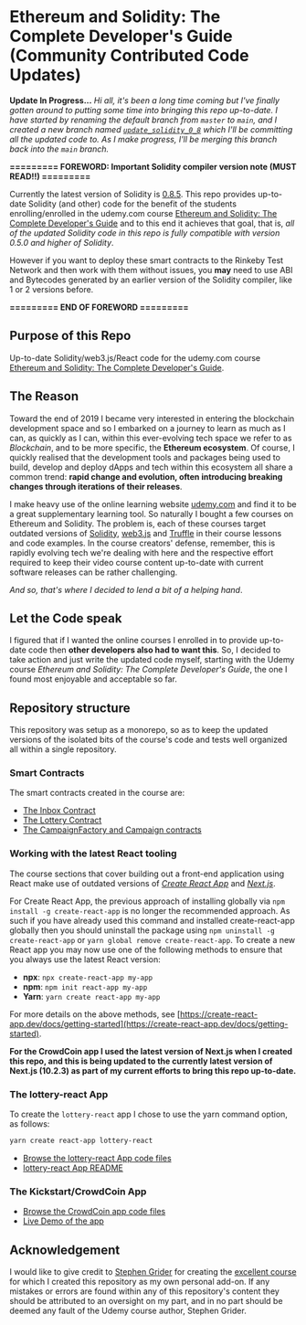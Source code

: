 # Ethereum and Solidity: The Complete Developer's Guide (Community Contributed Code Updates)

**Update In Progress...**
_Hi all, it's been a long time coming but I've finally gotten around to putting some time into bringing this repo up-to-date. I have started by renaming the default branch from `master` to `main`, and I created a new branch named [`update_solidity_0_8`](https://github.com/owanhunte/ethereum-solidity-course-updated-code/tree/update_solidity_0_8) which I'll be committing all the updated code to. As I make progress, I'll be merging this branch back into the `main` branch._

**========= FOREWORD: Important Solidity compiler version note (MUST READ!!) =========**

Currently the latest version of Solidity is [0.8.5](https://docs.soliditylang.org). This repo provides up-to-date Solidity (and other) code for the benefit of the students enrolling/enrolled in the udemy.com course [Ethereum and Solidity: The Complete Developer's Guide](https://www.udemy.com/course/ethereum-and-solidity-the-complete-developers-guide/) and to this end it achieves that goal, that is, _all of the updated Solidity code in this repo is fully compatible with version 0.5.0 and higher of Solidity_.

However if you want to deploy these smart contracts to the Rinkeby Test Network and then work with them without issues, you **may** need to use ABI and Bytecodes generated by an earlier version of the Solidity compiler, like 1 or 2 versions before.

**========= END OF FOREWORD =========**

## Purpose of this Repo

Up-to-date Solidity/web3.js/React code for the udemy.com course [Ethereum and Solidity: The Complete Developer's Guide](https://www.udemy.com/course/ethereum-and-solidity-the-complete-developers-guide/).

## The Reason

Toward the end of 2019 I became very interested in entering the blockchain development space and so I embarked on a journey to learn as much as I can, as quickly as I can, within this ever-evolving tech space we refer to as _Blockchain_, and to be more specific, the **Ethereum ecosystem**. Of course, I quickly realised that the development tools and packages being used to build, develop and deploy dApps and tech within this ecosystem all share a common trend: **rapid change and evolution, often introducing breaking changes through iterations of their releases**.

I make heavy use of the online learning website [udemy.com](https://www.udemy.com/) and find it to be a great supplementary learning tool. So naturally I bought a few courses on Ethereum and Solidity. The problem is, each of these courses target outdated versions of [Solidity](https://docs.soliditylang.org), [web3.js](https://web3js.readthedocs.io/) and [Truffle](https://www.trufflesuite.com/) in their course lessons and code examples. In the course creators' defense, remember, this is rapidly evolving tech we're dealing with here and the respective effort required to keep their video course content up-to-date with current software releases can be rather challenging.

_And so, that's where I decided to lend a bit of a helping hand_.

## Let the Code speak

I figured that if I wanted the online courses I enrolled in to provide up-to-date code then **other developers also had to want this**. So, I decided to take action and just write the updated code myself, starting with the Udemy course _Ethereum and Solidity: The Complete Developer's Guide_, the one I found most enjoyable and acceptable so far.

## Repository structure

This repository was setup as a monorepo, so as to keep the updated versions of the isolated bits of the course's code and tests well organized all within a single repository.

### Smart Contracts

The smart contracts created in the course are:

- [The Inbox Contract](/inbox/contracts/Inbox.sol)
- [The Lottery Contract](/lottery/contracts/Lottery.sol)
- [The CampaignFactory and Campaign contracts](/kickstart/ethereum/contracts/Campaign.sol)

### Working with the latest React tooling

The course sections that cover building out a front-end application using React make use of outdated versions of [_Create React App_](https://create-react-app.dev) and [_Next.js_](https://nextjs.org).

For Create React App, the previous approach of installing globally via `npm install -g create-react-app` is no longer the recommended approach. As such if you have already used this command and installed create-react-app globally then you should uninstall the package using `npm uninstall -g create-react-app` or `yarn global remove create-react-app`. To create a new React app you may now use one of the following methods to ensure that you always use the latest React version:

- **npx**: `npx create-react-app my-app`
- **npm**: `npm init react-app my-app`
- **Yarn**: `yarn create react-app my-app`

For more details on the above methods, see [https://create-react-app.dev/docs/getting-started](https://create-react-app.dev/docs/getting-started).

**For the CrowdCoin app I used the latest version of Next.js when I created this repo, and this is being updated to the currently latest version of Next.js (10.2.3) as part of my current efforts to bring this repo up-to-date.**

### The lottery-react App

To create the `lottery-react` app I chose to use the yarn command option, as follows:

```bash
yarn create react-app lottery-react
```

- [Browse the lottery-react App code files](/lottery-react)
- [lottery-react App README](/lottery-react/project-readme/README.md)

### The Kickstart/CrowdCoin App

- [Browse the CrowdCoin app code files](/kickstart)
- [Live Demo of the app](https://kickstart.owanh.now.sh/)

## Acknowledgement

I would like to give credit to [Stephen Grider](https://www.udemy.com/user/sgslo/) for creating the [excellent course](https://www.udemy.com/course/ethereum-and-solidity-the-complete-developers-guide/) for which I created this repository as my own personal add-on. If any mistakes or errors are found within any of this repository's content they should be attributed to an oversight on my part, and in no part should be deemed any fault of the Udemy course author, Stephen Grider.
